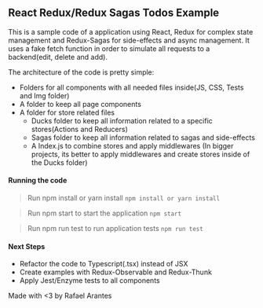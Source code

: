 ## React Redux/Redux Sagas Todos Example

This is a sample code of a application using React, Redux for complex state management and Redux-Sagas for side-effects and async management. It uses a fake fetch function in order to simulate all requests to a backend(edit, delete and add).

The architecture of the code is pretty simple:

- Folders for all components with all needed files inside(JS, CSS, Tests and Img folder)
- A folder to keep all page components
- A folder for store related files
  - Ducks folder to keep all information related to a specific stores(Actions and Reducers)
  - Sagas folder to keep all information related to sagas and side-effects
  - A Index.js to combine stores and apply middlewares (In bigger projects, its better to apply middlewares and create stores inside of the Ducks folder)

#### Running the code

> Run npm install or yarn install
`npm install or yarn install`

> Run npm start to start the application
`npm start`

> Run npm run test to run application tests
`npm run test`


#### Next Steps

- Refactor the code to Typescript(.tsx) instead of JSX
- Create examples with Redux-Observable and Redux-Thunk
- Apply Jest/Enzyme tests to all components

Made with <3 by Rafael Arantes
